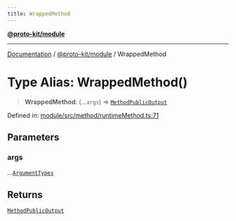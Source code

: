 ```yaml
---
title: WrappedMethod
---
```


[**@proto-kit/module**](../README.md)

***

[Documentation](../../../README.md) / [@proto-kit/module](../README.md) / WrappedMethod

# Type Alias: WrappedMethod()

> **WrappedMethod**: (...`args`) => [`MethodPublicOutput`](../../protocol/classes/MethodPublicOutput.md)

Defined in: [module/src/method/runtimeMethod.ts:71](https://github.com/proto-kit/framework/blob/28efa802e3737fc3b77339148b307ef7246f3ef1/packages/module/src/method/runtimeMethod.ts#L71)

## Parameters

### args

...[`ArgumentTypes`](../../common/type-aliases/ArgumentTypes.md)

## Returns

[`MethodPublicOutput`](../../protocol/classes/MethodPublicOutput.md)
